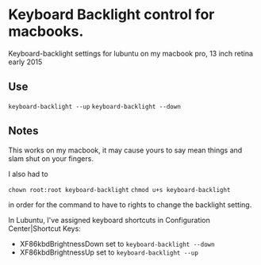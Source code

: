 # Keyboard Backlight control for macbooks.

Keyboard-backlight settings for lubuntu on my macbook pro, 13 inch retina early 2015

## Use

`keyboard-backlight --up`
`keyboard-backlight --down`

## Notes

This works on my macbook, it may cause yours to say mean things and slam shut on your fingers.

I also had to

`chown root:root keyboard-backlight`
`chmod u+s keyboard-backlight`

in order for the command to have to rights to change the backlight setting.

In Lubuntu, I've assigned keyboard shortcuts in Configuration Center|Shortcut Keys:

* XF86kbdBrightnessDown set to `keyboard-backlight --down`
* XF86kbdBrightnessUp set to `keyboard-backlight --up`
